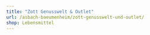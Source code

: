 ```yaml
---
title: "Zott Genusswelt & Outlet"
url: /asbach-baeumenheim/zott-genusswelt-und-outlet/
shop: Lebensmittel
---
```

